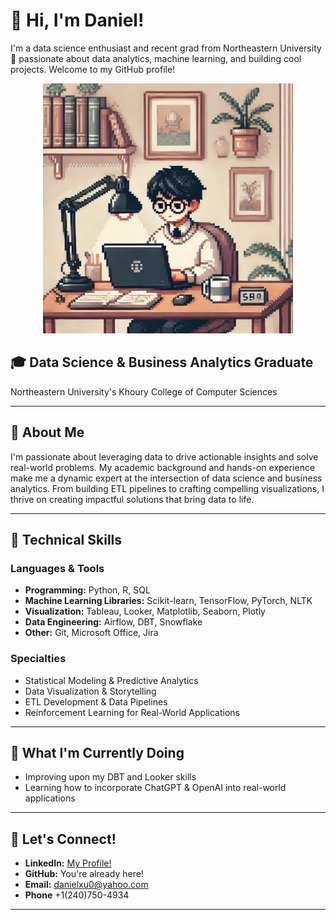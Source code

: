 # 👋 Hi, I'm Daniel!

I'm a data science enthusiast and recent grad from Northeastern University 🐾 passionate about data analytics, machine learning, and building cool projects. Welcome to my GitHub profile!

<p align="center">
  <img src="assets/GitHub PFP.jpeg" alt="It's me!" width="400">
</p>

## 🎓 **Data Science & Business Analytics Graduate**  
Northeastern University's Khoury College of Computer Sciences

---

## 🚀 About Me
I'm passionate about leveraging data to drive actionable insights and solve real-world problems. My academic background and hands-on experience make me a dynamic expert at the intersection of data science and business analytics. From building ETL pipelines to crafting compelling visualizations, I thrive on creating impactful solutions that bring data to life.

---

## 💼 Technical Skills

### **Languages & Tools**
- **Programming:** Python, R, SQL
- **Machine Learning Libraries:** Scikit-learn, TensorFlow, PyTorch, NLTK
- **Visualization:** Tableau, Looker, Matplotlib, Seaborn, Plotly
- **Data Engineering:** Airflow, DBT, Snowflake
- **Other:** Git, Microsoft Office, Jira

### **Specialties**
- Statistical Modeling & Predictive Analytics
- Data Visualization & Storytelling
- ETL Development & Data Pipelines
- Reinforcement Learning for Real-World Applications

---

## 🌱 What I'm Currently Doing
- Improving upon my DBT and Looker skills
- Learning how to incorporate ChatGPT & OpenAI into real-world applications

---

## 🤝 Let's Connect!
- **LinkedIn:** [My Profile!](www.linkedin.com/in/daniel-xu-0)
- **GitHub:** You're already here!
- **Email:** danielxu0@yahoo.com
- **Phone** +1(240)750-4934

---
